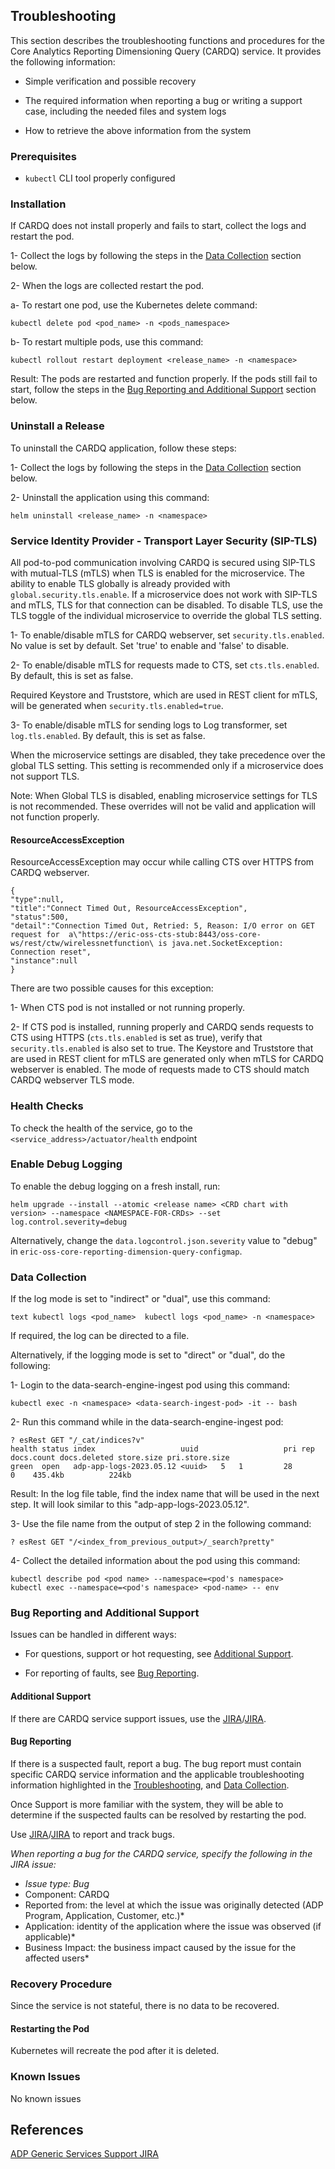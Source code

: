 ## Troubleshooting

This section describes the troubleshooting functions and procedures for
the Core Analytics Reporting Dimensioning Query (CARDQ) service. It
provides the following information:

-   Simple verification and possible recovery

-   The required information when reporting a bug or writing a support 
    case, including the needed files and system logs

-   How to retrieve the above information from the system

### Prerequisites

-   `kubectl` CLI tool properly configured

### Installation

If CARDQ does not install properly and fails to start, collect the logs and restart the pod.

1- Collect the logs by following the steps in the [Data Collection](#Data-Collection) section below.

2- When the logs are collected restart the pod.

a- To restart one pod, use the Kubernetes delete command:

```text
kubectl delete pod <pod_name> -n <pods_namespace>
```

b- To restart multiple pods, use this command:
```text
kubectl rollout restart deployment <release_name> -n <namespace>
```

Result: The pods are restarted and function properly.
If the pods still fail to start, follow the steps in the [Bug Reporting and
Additional Support](#Bug-Reporting-and-Additional-Support) section below.

### Uninstall a Release

To uninstall the CARDQ application, follow these steps:

1- Collect the logs by following the steps in the [Data Collection](#Data-Collection) section below.

2- Uninstall the application using this command: 
```text
helm uninstall <release_name> -n <namespace>
```
### Service Identity Provider - Transport Layer Security (SIP-TLS)

All pod-to-pod communication involving CARDQ is secured using SIP-TLS with mutual-TLS (mTLS) when TLS is enabled for the microservice.
The ability to enable TLS globally is already provided with `global.security.tls.enable`. If a microservice does not work with SIP-TLS and mTLS, TLS for that connection can be disabled. To disable TLS, use the TLS toggle of the individual microservice to override the global TLS setting.

1- To enable/disable mTLS for CARDQ webserver, set `security.tls.enabled`. No value is set by default. Set 'true' to enable and 'false' to disable.

2- To enable/disable mTLS for requests made to CTS, set `cts.tls.enabled`. By default, this is set as false.

Required Keystore and Truststore, which are used in REST client for mTLS, will be generated when `security.tls.enabled=true`.

3- To enable/disable mTLS for sending logs to Log transformer, set `log.tls.enabled`. By default, this is set as false.

When the microservice settings are disabled, they take precedence over the global TLS setting. This setting is recommended only if a microservice does not support TLS.

Note: When Global TLS is disabled, enabling microservice settings for TLS is not recommended. These overrides will not be valid and application will not function properly.


#### ResourceAccessException

ResourceAccessException may occur while calling CTS over HTTPS from CARDQ webserver.

```text
{
"type":null,
"title":"Connect Timed Out, ResourceAccessException",
"status":500,
"detail":"Connection Timed Out, Retried: 5, Reason: I/O error on GET request for  a\"https://eric-oss-cts-stub:8443/oss-core-ws/rest/ctw/wirelessnetfunction\ is java.net.SocketException: Connection reset",
"instance":null
}
````
There are two possible causes for this exception:

1- When CTS pod is not installed or not running properly.

2- If CTS pod is installed, running properly and CARDQ sends requests to CTS using HTTPS (`cts.tls.enabled` is set as true), verify that `security.tls.enabled` is also set to true.
The Keystore and Truststore that are used in REST client for mTLS are generated only when mTLS for CARDQ webserver is enabled. The mode of requests made to CTS should match CARDQ webserver TLS mode.

### Health Checks

To check the health of the service, go to the `<service_address>/actuator/health` endpoint

### Enable Debug Logging

To enable the debug logging on a fresh install, run: 
```text
helm upgrade --install --atomic <release name> <CRD chart with version> --namespace <NAMESPACE-FOR-CRDs> --set log.control.severity=debug
```

Alternatively, change the `data.logcontrol.json.severity` value to "debug" 
in `eric-oss-core-reporting-dimension-query-configmap`.

<!--### Log Categories

Log Categories are used to support automatic filtering which enables the
possibility to support artificial intelligence (AI) and machine learning. Log categories provided by
the service are listed in the table below.

| Category Name     | Security Log | Description              |
| ----------------- | -------------| ------------------------ |
| <*category_name*> | <*yes_no*>   | <*category_description*> |
| ... | ... | ... |
-->

### Data Collection

If the log mode is set to "indirect" or "dual", use this command:
```text
text kubectl logs <pod_name>  kubectl logs <pod_name> -n <namespace> 
```
If required, the log can be directed to a file.

Alternatively, if the logging mode is set to "direct" or "dual", do the following:

1- Login to the data-search-engine-ingest pod using this command:
```text
kubectl exec -n <namespace> <data-search-ingest-pod> -it -- bash
```

2- Run this command while in the data-search-engine-ingest pod:
```text
? esRest GET "/_cat/indices?v"
health status index                   uuid                   pri rep docs.count docs.deleted store.size pri.store.size
green  open   adp-app-logs-2023.05.12 <uuid>   5   1         28            0    435.4kb          224kb
```
Result: In the log file table, find the index name that will be used in the next step. It will look similar to this "adp-app-logs-2023.05.12".

3- Use the file name from the output of step 2 in the following command:
```
? esRest GET "/<index_from_previous_output>/_search?pretty"
```

4- Collect the detailed information about the pod using this command:

```text
kubectl describe pod <pod name> --namespace=<pod's namespace>
kubectl exec --namespace=<pod's namespace> <pod-name> -- env
```

### Bug Reporting and Additional Support

Issues can be handled in different ways:

-   For questions, support or hot requesting, see
    [Additional Support](#Additional-Support).

-   For reporting of faults, see [Bug Reporting](#Bug-Reporting).

#### Additional Support

If there are CARDQ service support issues, use the
[JIRA][jira]/[JIRA][jira2].

#### Bug Reporting

If there is a suspected fault, report a bug. The bug report must
contain specific CARDQ service information and the
applicable troubleshooting information highlighted in the
[Troubleshooting](#Troubleshooting), and [Data Collection](#Data-Collection).

Once Support is more familiar with the system, they will be able to determine
if the suspected faults can be resolved by restarting the pod.

Use [JIRA][jira]/[JIRA][jira2] to report and track bugs.

*When reporting a bug for the CARDQ service, specify
the following in the JIRA issue:*

- *Issue type: Bug*
- Component: CARDQ
- Reported from: the level at which the issue was originally detected
  (ADP Program, Application, Customer, etc.)*
- Application: identity of the application where the issue was 
   observed
  (if applicable)*
- Business Impact: the business impact caused by the issue for the 
   affected users*

### Recovery Procedure

Since the service is not stateful, there is no data to be
recovered.

#### Restarting the Pod

Kubernetes will recreate the pod after it is deleted.

<!--### Alarm Handling

Alarm handling will be taken care of in a different step in the future.-->

### Known Issues

No known issues

## References

[ADP Generic Services Support JIRA][jira]

[jira]: https://eteamproject.internal.ericsson.com/projects/GSSUPP
[jira2]: https://jira-oss.seli.wh.rnd.internal.ericsson.com/